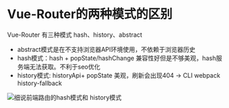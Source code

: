# Vue-Router的两种模式的区别
Vue-Router 有三种模式 hash、history、abstract
- abstract模式是在不支持浏览器API环境使用，不依赖于浏览器历史
- hash模式：hash + popState/hashChange 兼容性好但是不够美观，hash服务端无法获取。不利于seo优化
- history模式: historyApi+ popState 美观，刷新会出现404 -> CLI webpack history-fallback



![细说前端路由的hash模式和 history模式](https://juejin.cn/post/6993897542970769421)
